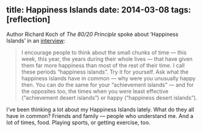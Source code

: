 title: Happiness Islands
date: 2014-03-08
tags: [reflection]
---

Author Richard Koch of *The 80/20 Principle* spoke about ‘Happiness Islands’ in an [interview](https://medium.com/what-i-learned-building/1a51c7dc3cc):

> I encourage people to think about the small chunks of time &mdash; this week, this year, the years during their whole lives &mdash; that have given them far more happiness than most of the rest of their time. I call these periods “happiness islands”. Try it for yourself. Ask what the happiness islands have in common &mdash; why were you unusually happy then. You can do the same for your “achievement islands” &mdash; and for the opposites too, the times when you were least effective (“achievement desert islands”) or happy (“happiness desert islands”).

I've been thinking a lot about my Happiness Islands lately. What do they all have in common? Friends and family &mdash; people who understand me. And a lot of times, food. Playing sports, or getting exercise, too.